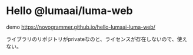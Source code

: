 # Hello @lumaai/luma-web

demo https://novogrammer.github.io/hello-lumaai-luma-web/

ライブラリのリポジトリがprivateなのと、ライセンスが存在しないので、使えない。

